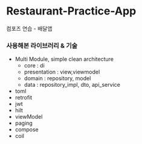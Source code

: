# Restaurant-Practice-App
컴포즈 연습 - 배달앱

### 사용해본 라이브러리 & 기술
- Multi Module, simple clean architecture
  - core : di
  - presentation : view,viewmodel
  - domain : repository, model
  - data : repository_impl, dto, api_service
- toml
- retrofit
- jwt
- hilt
- viewModel
- paging
- compose
- coil
  
